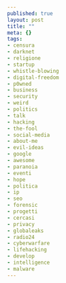 ```yaml
--- 
published: true
layout: post
title: ""
meta: {}
tags: 
- censura
- darknet
- religione
- startup
- whistle-blowing
- digital-freedom
- p0wned
- business
- security
- weird
- politics
- talk
- hacking
- the-fool
- social-media
- about-me
- evil-ideas
- google
- awesome
- paranoia
- eventi
- hope
- politica
- ip
- seo
- forensic
- progetti
- cercasi
- privacy
- globaleaks
- radio24
- cyberwarfare
- lifehacking
- develop
- intelligence
- malware
---
```



[1]: 
[2]: 
[3]: 
[4]: 
[5]: 
[6]: 
[7]: 
[8]: 
[9]: 
[10]: